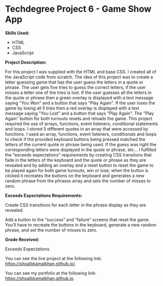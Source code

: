 # Techdegree Project 6 - Game Show App

**Skills Used:**

- HTML
- CSS
- JavaScript

**Project Description:**

For this project I was supplied with the HTML and base CSS. I created all of the JavaScript code from scratch. The idea of this project was to create a letter guessing game that has the user guess the letters in a quote or phrase. The user gets five tries to guess the correct letters, if the user misses a letter one of the tries is lost. If the user guesses all the letters in the quote or phrase then a green overlay is displayed with a text message saying "You Won" and a button that says "Play Again". If the user loses the game by losing all 5 tries then a red overlay is displayed with a text message saying "You Lost" and a button that says "Play Again". The "Play Again" button for both turnouts resets and reloads the game. This project required the use of arrays, functions, event listeners, conditional statements and loops. I stored 5 different quotes in an array that were accessed by functions. I used an array, functions, event listeners, conditionals and loops to check if the provided keyboard buttons being pressed matched the letters of the current quote or phrase being used. If the guess was right the corresponding letters were displayed in the quote or phrase, etc... I fulfilled the "exceeds expectations" requirements by creating CSS transitons that fade in the letters of the keyboard and the quote or phrase as they are revealed and by adding an overlay and a reset button to reset the game to be played again for both game turnouts, win or lose; when the button is clicked it recreates the buttons on the keyboard and generates a new random phrase from the phrases array and sets the number of misses to zero.

**Exceeds Expectations Requirements:**

Create CSS transitions for each letter in the phrase display as they are revealed.

Add a button to the “success” and “failure” screens that reset the game. You’ll have to recreate the buttons in the keyboard, generate a new random phrase, and set the number of misses to zero.

**Grade Received:**

Exceeds Expectations

You can see the live project at the following link: https://shoaibkamalkhan.github.io/.

You can see my portfolio at the following link: https://shoaibkamalkhan.github.io.
